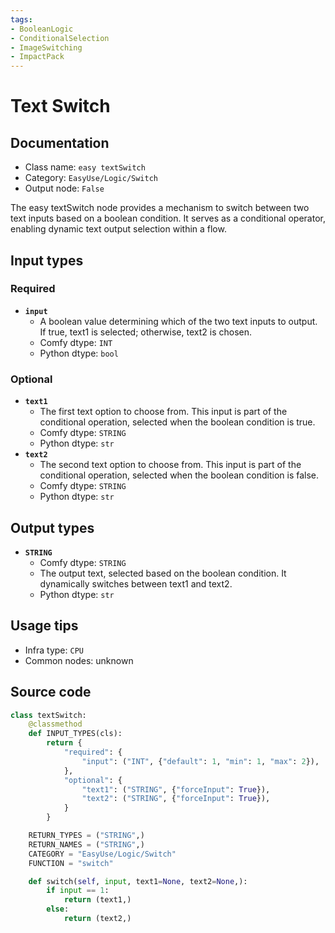 ```yaml
---
tags:
- BooleanLogic
- ConditionalSelection
- ImageSwitching
- ImpactPack
---
```


# Text Switch
## Documentation
- Class name: `easy textSwitch`
- Category: `EasyUse/Logic/Switch`
- Output node: `False`

The easy textSwitch node provides a mechanism to switch between two text inputs based on a boolean condition. It serves as a conditional operator, enabling dynamic text output selection within a flow.
## Input types
### Required
- **`input`**
    - A boolean value determining which of the two text inputs to output. If true, text1 is selected; otherwise, text2 is chosen.
    - Comfy dtype: `INT`
    - Python dtype: `bool`
### Optional
- **`text1`**
    - The first text option to choose from. This input is part of the conditional operation, selected when the boolean condition is true.
    - Comfy dtype: `STRING`
    - Python dtype: `str`
- **`text2`**
    - The second text option to choose from. This input is part of the conditional operation, selected when the boolean condition is false.
    - Comfy dtype: `STRING`
    - Python dtype: `str`
## Output types
- **`STRING`**
    - Comfy dtype: `STRING`
    - The output text, selected based on the boolean condition. It dynamically switches between text1 and text2.
    - Python dtype: `str`
## Usage tips
- Infra type: `CPU`
- Common nodes: unknown


## Source code
```python
class textSwitch:
    @classmethod
    def INPUT_TYPES(cls):
        return {
            "required": {
                "input": ("INT", {"default": 1, "min": 1, "max": 2}),
            },
            "optional": {
                "text1": ("STRING", {"forceInput": True}),
                "text2": ("STRING", {"forceInput": True}),
            }
        }

    RETURN_TYPES = ("STRING",)
    RETURN_NAMES = ("STRING",)
    CATEGORY = "EasyUse/Logic/Switch"
    FUNCTION = "switch"

    def switch(self, input, text1=None, text2=None,):
        if input == 1:
            return (text1,)
        else:
            return (text2,)

```
